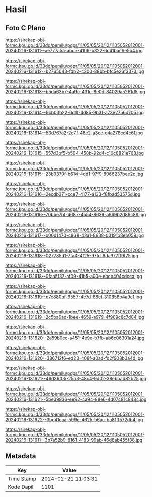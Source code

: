 # Hasil

## Foto C Plano

https://sirekap-obj-formc.kpu.go.id/33dd/pemilu/pdpr/11/05/05/20/12/1105052012001-20240216-131611--ae777a5a-abc5-4109-b322-6c41bac6e5b4.jpg

https://sirekap-obj-formc.kpu.go.id/33dd/pemilu/pdpr/11/05/05/20/12/1105052012001-20240216-131612--b2765043-fdb2-4300-88bb-bfc5e26f3373.jpg

https://sirekap-obj-formc.kpu.go.id/33dd/pemilu/pdpr/11/05/05/20/12/1105052012001-20240216-131613--b5da63b7-4a9c-431c-8e0d-84029a5261d5.jpg

https://sirekap-obj-formc.kpu.go.id/33dd/pemilu/pdpr/11/05/05/20/12/1105052012001-20240216-131614--9cb03b22-6d1f-4d85-9b31-a73e2756d705.jpg

https://sirekap-obj-formc.kpu.go.id/33dd/pemilu/pdpr/11/05/05/20/12/1105052012001-20240216-131614--53d767a2-2c7f-46e2-a3ce-c4a278cd4c6f.jpg

https://sirekap-obj-formc.kpu.go.id/33dd/pemilu/pdpr/11/05/05/20/12/1105052012001-20240216-131615--557d3bf5-b504-458b-92d4-c10c8821e768.jpg

https://sirekap-obj-formc.kpu.go.id/33dd/pemilu/pdpr/11/05/05/20/12/1105052012001-20240216-131615--23b9370f-b614-4dd1-97f9-8066237bee2c.jpg

https://sirekap-obj-formc.kpu.go.id/33dd/pemilu/pdpr/11/05/05/20/12/1105052012001-20240216-131616--2ecdb371-cce7-4177-a133-f8fbad53575d.jpg

https://sirekap-obj-formc.kpu.go.id/33dd/pemilu/pdpr/11/05/05/20/12/1105052012001-20240216-131616--70bbe7bf-4687-4554-8639-a969b2d86c88.jpg

https://sirekap-obj-formc.kpu.go.id/33dd/pemilu/pdpr/11/05/05/20/12/1105052012001-20240216-131617--b00d1470-c868-43a1-8638-03191b8eb059.jpg

https://sirekap-obj-formc.kpu.go.id/33dd/pemilu/pdpr/11/05/05/20/12/1105052012001-20240216-131618--027785d1-7fa4-4f25-97fd-6da977ff9f75.jpg

https://sirekap-obj-formc.kpu.go.id/33dd/pemilu/pdpr/11/05/05/20/12/1105052012001-20240216-131618--0faa5f37-af09-41b5-a00e-ebcb404cdcca.jpg

https://sirekap-obj-formc.kpu.go.id/33dd/pemilu/pdpr/11/05/05/20/12/1105052012001-20240216-131619--d7e880bf-9557-4e7d-88cf-310858b4a9c1.jpg

https://sirekap-obj-formc.kpu.go.id/33dd/pemilu/pdpr/11/05/05/20/12/1105052012001-20240216-131619--2c5ba6ad-1bee-4659-a979-4f909c8c7d04.jpg

https://sirekap-obj-formc.kpu.go.id/33dd/pemilu/pdpr/11/05/05/20/12/1105052012001-20240216-131620--2a59b0ec-a451-4e9e-b7fb-ab6c06301a24.jpg

https://sirekap-obj-formc.kpu.go.id/33dd/pemilu/pdpr/11/05/05/20/12/1105052012001-20240216-131620--336712f6-ed23-408f-a0ad-fd2f908b3a4d.jpg

https://sirekap-obj-formc.kpu.go.id/33dd/pemilu/pdpr/11/05/05/20/12/1105052012001-20240216-131621--46d36f05-25a3-48c4-9d02-38ebbad82b25.jpg

https://sirekap-obj-formc.kpu.go.id/33dd/pemilu/pdpr/11/05/05/20/12/1105052012001-20240216-131621--5be39936-ee92-4a94-88e6-4d07481c8484.jpg

https://sirekap-obj-formc.kpu.go.id/33dd/pemilu/pdpr/11/05/05/20/12/1105052012001-20240216-131622--3bc41caa-599e-4625-b6ac-ba81ff572db4.jpg

https://sirekap-obj-formc.kpu.go.id/33dd/pemilu/pdpr/11/05/05/20/12/1105052012001-20240216-131611--3b7a52b9-8161-4183-99ab-46d8ab455f38.jpg


## Metadata

| Key        | Value               |
| ---------- | ------------------- |
| Time Stamp | 2024-02-21 11:03:31 |
| Kode Dapil | 1101                |



